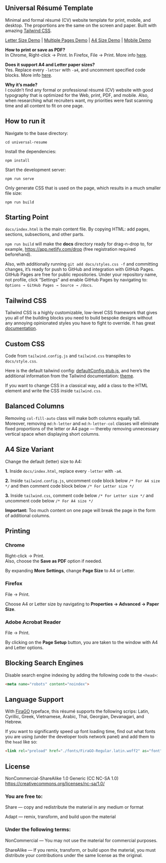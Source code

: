 Universal Résumé Template
---------

Minimal and formal résumé (CV) website template for print, mobile, and desktop. The proportions are the same on the screen and paper. Built with amazing [Tailwind CSS](https://tailwindcss.com/).

[Letter Size Demo](https://universal-resume.netlify.app/) | [Multiple Pages Demo](https://universal-resume-pages.netlify.app/) | [A4 Size Demo](https://universal-resume-a4.netlify.app/) | [Mobile Demo](http://www.responsinator.com/?url=https%3A%2F%2Funiversal-resume-pages.netlify.app%2F)

**How to print or save as PDF?**  
In Chrome, Right-click → Print. In Firefox, File → Print. More info [here](#printing).

**Does it support A4 and Letter paper sizes?**  
Yes. Replace every `-letter` with `-a4`, and uncomment specified code blocks. More info [here](#a4-size-variant).

**Why it’s made?**  
I couldn’t find any formal or professional résumé (CV) website with good typography that is optimized for the Web, print, PDF, and mobile. Also, when researching what recruiters want, my priorities were fast scanning time and all content to fit on one page.

How to run it
---------

Navigate to the base directory:

```
cd universal-resume
```

Install the dependencies:

```
npm install
```

Start the development server:

```
npm run serve
```

Only generate CSS that is used on the page, which results in a much smaller file size:

```
npm run build
```

Starting Point
---------

`docs/index.html` is the main content file. By copying HTML: add pages, sections, subsections, and other parts.

`npm run build` will make the **docs** directory ready for drag-n-drop to, for example, https://app.netlify.com/drop (free registration required beforehand).

Also, with additionally running `git add docs/styles.css -f` and committing changes, it’s ready for push to GitHub and integration with GitHub Pages. GitHub Pages are free for  public repositories. Under your repository name, not profile, click “Settings” and enable GitHub Pages by navigating to: `Options → GitHub Pages → Source → /docs`.

Tailwind CSS
---------

Tailwind CSS is a highly customizable, low-level CSS framework that gives you all of the building blocks you need to build bespoke designs without any annoying opinionated styles you have to fight to override. It has great [documentation](https://tailwindcss.com/docs/installation).

Custom CSS
---------

Code from `tailwind.config.js` and `tailwind.css` transpiles to `docs/style.css`.

Here is the default tailwind config: [defaultConfig.stub.js](https://github.com/tailwindcss/tailwindcss/blob/master/stubs/defaultConfig.stub.js), and here’s the additional information from the Tailwind documentation: [theme](https://tailwindcss.com/docs/theme/#app).

If you want to change CSS in a classical way, add a class to the HTML element and write the CSS inside `tailwind.css`.

Balanced Columns
---------

Removing `col-fill-auto` class will make both columns equally tall. Moreover, removing `md:h-letter` and `md:h-letter-col` classes will eliminate fixed proportions of the letter or A4 page — thereby removing unnecessary vertical space when displaying short columns.

A4 Size Variant
---------

Change the default (letter) size to A4:

**1.** Inside `docs/index.html`, replace every `-letter` with `-a4`.

**2.** Inside `tailwind.config.js`, uncomment code block below `/* For A4 size */` and then comment code block below `/* For Letter size */`

**3.** Inside `tailwind.css`, comment code below `/* For Letter size */` and uncomment code below `/* For A4 size */`

**Important:** Too much content on one page will break the page in the form of additional columns.

Printing
---------

### Chrome

Right-click → Print.  
Also, choose the **Save as PDF** option if needed.

By expanding **More Settings**, change **Page Size** to A4 or Letter.

### Firefox

File → Print.

Choose A4 or Letter size by navigating to **Properties → Advanced → Paper Size**.

### Adobe Acrobat Reader

File → Print.

By clicking on the **Page Setup** button, you are taken to the window with A4 and Letter options.

Blocking Search Engines
---------

Disable search engine indexing by adding the following code to the `<head>`:

```html
<meta name="robots" content="noindex">
```

Language Support
---------

With [FiraGO](https://github.com/bBoxType/FiraGO) typeface, this résumé supports the following scrips: Latin, Cyrillic, Greek, Vietnamese, Arabic, Thai, Georgian, Devanagari, and Hebrew.

If you want to significantly speed up font loading time, find out what fonts you are using (under the developer tools network panel) and add them to the `head` like so:

```html
<link rel="preload" href="./fonts/FiraGO-Regular.latin.woff2" as="font" crossorigin="anonymous">
```

License
---------

NonCommercial-ShareAlike 1.0 Generic (CC NC-SA 1.0)  
https://creativecommons.org/licenses/nc-sa/1.0/

### You are free to:

Share — copy and redistribute the material in any medium or format  

Adapt — remix, transform, and build upon the material

### Under the following terms:

NonCommercial — You may not use the material for commercial purposes.

ShareAlike — If you remix, transform, or build upon the material, you must distribute your contributions under the same license as the original.
